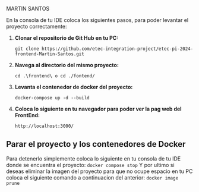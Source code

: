 MARTIN SANTOS

En la consola de tu IDE coloca los siguientes pasos, para poder levantar el proyecto correctamente:

1. **Clonar el repositorio de Git Hub en tu PC:**

    ```
    git clone https://github.com/etec-integration-project/etec-pi-2024-frontend-Martin-Santos.git
    ```
2. **Navega al directorio del mismo proyecto:**
    ```
    cd .\frontend\ o cd ./fontend/
    ```
3. **Levanta el contenedor de docker del proyecto:**
    ```
    docker-compose up -d --build
    ```
4. **Coloca lo siguiente en tu navegador para poder ver la pag web del FrontEnd:**
    ```
    http://localhost:3000/
    ```
## **Parar el proyecto y los contenedores de Docker**

Para detenerlo simplemente coloca lo siguiente en tu consola de tu IDE donde se encuentra el proyecto:
    ```
    docker compose stop
    ```
Y por ultimo si deseas eliminar la imagen del proyecto para que no ocupe espacio en tu PC coloca el siguiente comando a continuacion del anterior:
    ```
    docker image prune
    ```
